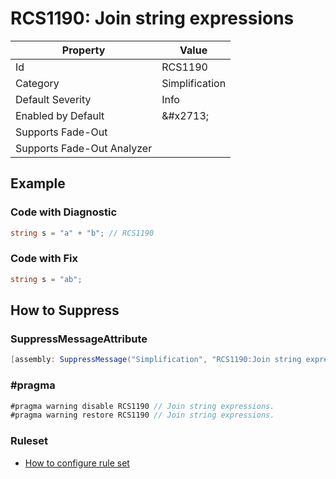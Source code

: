 # RCS1190: Join string expressions

| Property | Value |
| -------- | ----- |
| Id | RCS1190 |
| Category | Simplification |
| Default Severity | Info |
| Enabled by Default | &\#x2713; |
| Supports Fade\-Out |  |
| Supports Fade\-Out Analyzer |  |

## Example

### Code with Diagnostic

```csharp
string s = "a" + "b"; // RCS1190
```

### Code with Fix

```csharp
string s = "ab";
```

## How to Suppress

### SuppressMessageAttribute

```csharp
[assembly: SuppressMessage("Simplification", "RCS1190:Join string expressions.", Justification = "<Pending>")]
```

### \#pragma

```csharp
#pragma warning disable RCS1190 // Join string expressions.
#pragma warning restore RCS1190 // Join string expressions.
```

### Ruleset

* [How to configure rule set](../HowToConfigureAnalyzers.md)
